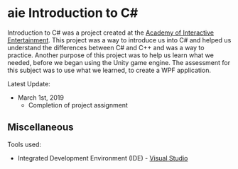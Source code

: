 # aie Introduction to C#

Introduction to C# was a project created at the [Academy of Interactive Entertainment](https://seattle.aie.edu/campuses/seattle/). This project was a way to introduce us into C# and helped us understand the differences between C# and C++ and was a way to practice. Another purpose of this project was to help us learn what we needed, before we began using the Unity game engine. The assessment for this subject was to use what we learned, to create a WPF application.

Latest Update:

* March 1st, 2019
  - Completion of project assignment

## Miscellaneous

Tools used:

* Integrated Development Environment (IDE) - [Visual Studio](https://visualstudio.microsoft.com/)

